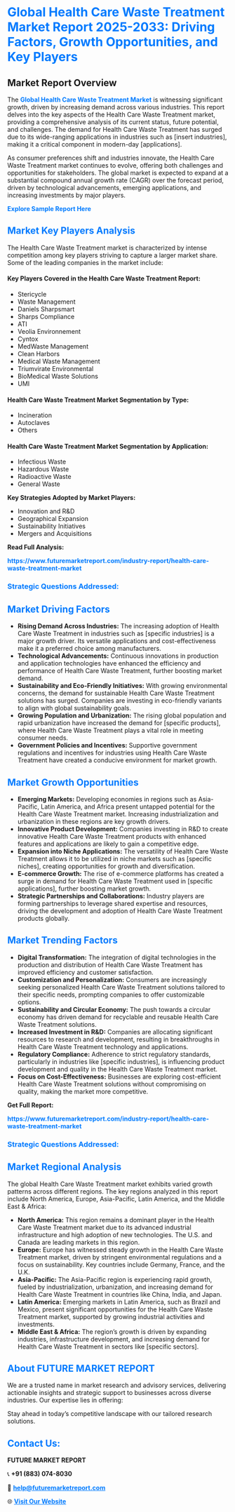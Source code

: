 <h1 style="color: #007BFF;">Global Health Care Waste Treatment Market Report 2025-2033: Driving Factors, Growth Opportunities, and Key Players</h1>

<section id="overview">
<h2>Market Report Overview</h2>
<p>The <a href="https://www.futuremarketreport.com/industry-report/health-care-waste-treatment-market" style="color: #007BFF; text-decoration: none;"><strong>Global Health Care Waste Treatment Market</strong></a> is witnessing significant growth, driven by increasing demand across various industries. This report delves into the key aspects of the Health Care Waste Treatment market, providing a comprehensive analysis of its current status, future potential, and challenges. The demand for Health Care Waste Treatment has surged due to its wide-ranging applications in industries such as [insert industries], making it a critical component in modern-day [applications].</p>
<p>As consumer preferences shift and industries innovate, the Health Care Waste Treatment market continues to evolve, offering both challenges and opportunities for stakeholders. The global market is expected to expand at a substantial compound annual growth rate (CAGR) over the forecast period, driven by technological advancements, emerging applications, and increasing investments by major players.</p>
</section>

<section id="overview">
<p><a href="https://www.futuremarketreport.com/request-sample/reportId=78921" style="color: #007BFF; text-decoration: none;"><strong>Explore Sample Report Here</strong></a></p>
</section>

<section id="key-players">
<h2 style="color: #007BFF;">Market Key Players Analysis</h2>
<p>The Health Care Waste Treatment market is characterized by intense competition among key players striving to capture a larger market share. Some of the leading companies in the market include:</p>
<h4>Key Players Covered in the Health Care Waste Treatment Report:</h4>
<ul><li>Stericycle</li><li>Waste Management</li><li>Daniels Sharpsmart</li><li>Sharps Compliance</li><li>ATI</li><li>Veolia Environnement</li><li>Cyntox</li><li>MedWaste Management</li><li>Clean Harbors</li><li>Medical Waste Management</li><li>Triumvirate Environmental</li><li>BioMedical Waste Solutions</li><li>UMI</li></ul>
<h4>Health Care Waste Treatment Market Segmentation by Type:</h4>
<ul><li>Incineration</li><li>Autoclaves</li><li>Others</li></ul>

<h4>Health Care Waste Treatment Market Segmentation by Application:</h4>
<ul><li>Infectious Waste</li><li>Hazardous Waste</li><li>Radioactive Waste</li><li>General Waste</li></ul>
<p><strong>Key Strategies Adopted by Market Players:</strong></p>
<ul>
<li>Innovation and R&D</li>
<li>Geographical Expansion</li>
<li>Sustainability Initiatives</li>
<li>Mergers and Acquisitions</li>
</ul>
</section>

<section>
<p><strong>Read Full Analysis: </strong></p><a href="https://www.futuremarketreport.com/industry-report/health-care-waste-treatment-market" style="color: #007BFF; text-decoration: none;"><strong>https://www.futuremarketreport.com/industry-report/health-care-waste-treatment-market</strong></a>
<h3 style="color: #007BFF;">Strategic Questions Addressed:</h3>
</section>

<section id="driving-factors">
<h2 style="color: #007BFF;">Market Driving Factors</h2>
<ul>
<li><strong>Rising Demand Across Industries:</strong> The increasing adoption of Health Care Waste Treatment in industries such as [specific industries] is a major growth driver. Its versatile applications and cost-effectiveness make it a preferred choice among manufacturers.</li>
<li><strong>Technological Advancements:</strong> Continuous innovations in production and application technologies have enhanced the efficiency and performance of Health Care Waste Treatment, further boosting market demand.</li>
<li><strong>Sustainability and Eco-Friendly Initiatives:</strong> With growing environmental concerns, the demand for sustainable Health Care Waste Treatment solutions has surged. Companies are investing in eco-friendly variants to align with global sustainability goals.</li>
<li><strong>Growing Population and Urbanization:</strong> The rising global population and rapid urbanization have increased the demand for [specific products], where Health Care Waste Treatment plays a vital role in meeting consumer needs.</li>
<li><strong>Government Policies and Incentives:</strong> Supportive government regulations and incentives for industries using Health Care Waste Treatment have created a conducive environment for market growth.</li>
</ul>
</section>

<section id="growth-opportunities">
<h2 style="color: #007BFF;">Market Growth Opportunities</h2>
<ul>
<li><strong>Emerging Markets:</strong> Developing economies in regions such as Asia-Pacific, Latin America, and Africa present untapped potential for the Health Care Waste Treatment market. Increasing industrialization and urbanization in these regions are key growth drivers.</li>
<li><strong>Innovative Product Development:</strong> Companies investing in R&D to create innovative Health Care Waste Treatment products with enhanced features and applications are likely to gain a competitive edge.</li>
<li><strong>Expansion into Niche Applications:</strong> The versatility of Health Care Waste Treatment allows it to be utilized in niche markets such as [specific niches], creating opportunities for growth and diversification.</li>
<li><strong>E-commerce Growth:</strong> The rise of e-commerce platforms has created a surge in demand for Health Care Waste Treatment used in [specific applications], further boosting market growth.</li>
<li><strong>Strategic Partnerships and Collaborations:</strong> Industry players are forming partnerships to leverage shared expertise and resources, driving the development and adoption of Health Care Waste Treatment products globally.</li>
</ul>
</section>

<section id="trending-factors">
<h2 style="color: #007BFF;">Market Trending Factors</h2>
<ul>
<li><strong>Digital Transformation:</strong> The integration of digital technologies in the production and distribution of Health Care Waste Treatment has improved efficiency and customer satisfaction.</li>
<li><strong>Customization and Personalization:</strong> Consumers are increasingly seeking personalized Health Care Waste Treatment solutions tailored to their specific needs, prompting companies to offer customizable options.</li>
<li><strong>Sustainability and Circular Economy:</strong> The push towards a circular economy has driven demand for recyclable and reusable Health Care Waste Treatment solutions.</li>
<li><strong>Increased Investment in R&D:</strong> Companies are allocating significant resources to research and development, resulting in breakthroughs in Health Care Waste Treatment technology and applications.</li>
<li><strong>Regulatory Compliance:</strong> Adherence to strict regulatory standards, particularly in industries like [specific industries], is influencing product development and quality in the Health Care Waste Treatment market.</li>
<li><strong>Focus on Cost-Effectiveness:</strong> Businesses are exploring cost-efficient Health Care Waste Treatment solutions without compromising on quality, making the market more competitive.</li>
</ul>
</section>

<section>
<p><strong>Get Full Report: </strong></p><a href="https://www.futuremarketreport.com/industry-report/health-care-waste-treatment-market" style="color: #007BFF; text-decoration: none;"><strong>https://www.futuremarketreport.com/industry-report/health-care-waste-treatment-market</strong></a>
<h3 style="color: #007BFF;">Strategic Questions Addressed:</h3>
</section>


<section id="regional-analysis">
<h2 style="color: #007BFF;">Market Regional Analysis</h2>
<p>The global Health Care Waste Treatment market exhibits varied growth patterns across different regions. The key regions analyzed in this report include North America, Europe, Asia-Pacific, Latin America, and the Middle East & Africa:</p>
<ul>
<li><strong>North America:</strong> This region remains a dominant player in the Health Care Waste Treatment market due to its advanced industrial infrastructure and high adoption of new technologies. The U.S. and Canada are leading markets in this region.</li>
<li><strong>Europe:</strong> Europe has witnessed steady growth in the Health Care Waste Treatment market, driven by stringent environmental regulations and a focus on sustainability. Key countries include Germany, France, and the U.K.</li>
<li><strong>Asia-Pacific:</strong> The Asia-Pacific region is experiencing rapid growth, fueled by industrialization, urbanization, and increasing demand for Health Care Waste Treatment in countries like China, India, and Japan.</li>
<li><strong>Latin America:</strong> Emerging markets in Latin America, such as Brazil and Mexico, present significant opportunities for the Health Care Waste Treatment market, supported by growing industrial activities and investments.</li>
<li><strong>Middle East & Africa:</strong> The region’s growth is driven by expanding industries, infrastructure development, and increasing demand for Health Care Waste Treatment in sectors like [specific sectors].</li>
</ul>
</section>

<footer>
<h2 style="color: #007BFF;">About FUTURE MARKET REPORT</h2>
<p>We are a trusted name in market research and advisory services, delivering actionable insights and strategic support to businesses across diverse industries. Our expertise lies in offering:</p>

<p>Stay ahead in today’s competitive landscape with our tailored research solutions.</p>

<h2 style="color: #007BFF;">Contact Us:</h2>
<p><strong>FUTURE MARKET REPORT</strong></p>
<p>📞 <strong>+91 (883) 074-8030</strong></p>
<p>📧 <strong><a href="mailto:help@futuremarketreport.com" style="color: #007BFF;">help@futuremarketreport.com</a></strong></p>
<p>🌐 <strong><a href="https://www.futuremarketreport.com/" style="color: #007BFF;">Visit Our Website</a></strong></p>
</footer>